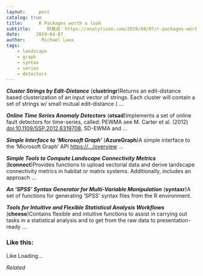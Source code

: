```yaml
---
layout:     post
catalog: true
title:      R Packages worth a look
subtitle:      转载自：https://analytixon.com/2019/04/07/r-packages-worth-a-look-1478/
date:      2019-04-07
author:      Michael Laux
tags:
    - landscape
    - graph
    - syntax
    - series
    - detectors
---
```


***Cluster Strings by Edit-Distance*** (**clustringr**)Returns an edit-distance based clusterization of an input vector of strings. Each cluster will contain a set of strings w/ small mutual edit-distance ( …

***Online Time Series Anomaly Detectors*** (**otsad**)Implements a set of online fault detectors for time-series, called: PEWMA see M. Carter et al. (2012) <doi:10.1109/SSP.2012.6319708>, SD-EWMA and …

***Simple Interface to ‘Microsoft Graph’*** (**AzureGraph**)A simple interface to the ‘Microsoft Graph’ API <https://…/overview> …

***Simple Tools to Compute Landscape Connectivity Metrics*** (**lconnect**)Provides functions to upload vectorial data and derive landscape connectivity metrics in habitat or matrix systems. Additionally, includes an approach …

***An ‘SPSS’ Syntax Generator for Multi-Variable Manipulation*** (**syntaxr**)A set of functions for generating ‘SPSS’ syntax files from the R environment.

***Tools for Intuitive and Flexible Statistical Analysis Workflows*** (**cheese**)Contains flexible and intuitive functions to assist in carrying out tasks in a statistical analysis and to get from the raw data to presentation-ready …





### Like this:

Like Loading...


*Related*

